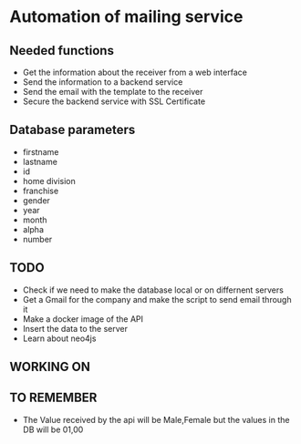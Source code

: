 # Automation of mailing service

## Needed functions
* Get the information about the receiver from a web interface
* Send the information to a backend service
* Send the email with the template to the receiver
* Secure the backend service with SSL Certificate

## Database parameters
* firstname
* lastname
* id
* home division
* franchise
* gender
* year
* month
* alpha
* number



## TODO
* Check if we need to make the database local or on differnent servers
* Get a Gmail for the company and make the script to send email through it
* Make a docker image of the API
* Insert the data to the server
* Learn about neo4js

## WORKING ON


## TO REMEMBER
* The Value received by the api will be Male,Female but the values in the DB will be 01,00
